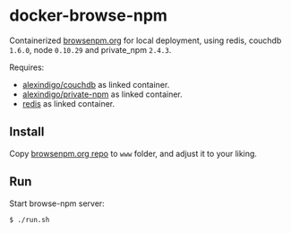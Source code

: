 docker-browse-npm
=================

Containerized [browsenpm.org](https://www.npmjs.org/package/browsenpm) for local deployment,
using redis, couchdb `1.6.0`, node `0.10.29` and private_npm `2.4.3`.

Requires:
- [alexindigo/couchdb](https://registry.hub.docker.com/u/alexindigo/couchdb/) as linked container.
- [alexindigo/private-npm](https://registry.hub.docker.com/u/alexindigo/private-npm/) as linked container.
- [redis](https://registry.hub.docker.com/_/redis/) as linked container.

## Install

Copy [browsenpm.org repo](https://github.com/nodejitsu/browsenpm.org) to `www` folder,
and adjust it to your liking.

## Run

Start browse-npm server:

```
$ ./run.sh
```
